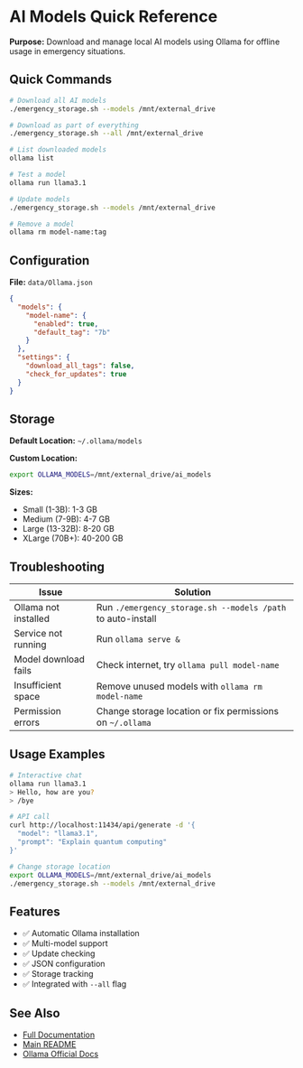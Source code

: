 # AI Models Quick Reference

**Purpose:** Download and manage local AI models using Ollama for offline usage in emergency situations.

## Quick Commands

```bash
# Download all AI models
./emergency_storage.sh --models /mnt/external_drive

# Download as part of everything
./emergency_storage.sh --all /mnt/external_drive

# List downloaded models
ollama list

# Test a model
ollama run llama3.1

# Update models
./emergency_storage.sh --models /mnt/external_drive

# Remove a model
ollama rm model-name:tag
```

## Configuration

**File:** `data/Ollama.json`

```json
{
  "models": {
    "model-name": {
      "enabled": true,
      "default_tag": "7b"
    }
  },
  "settings": {
    "download_all_tags": false,
    "check_for_updates": true
  }
}
```

## Storage

**Default Location:** `~/.ollama/models`

**Custom Location:**
```bash
export OLLAMA_MODELS=/mnt/external_drive/ai_models
```

**Sizes:**
- Small (1-3B): 1-3 GB
- Medium (7-9B): 4-7 GB
- Large (13-32B): 8-20 GB
- XLarge (70B+): 40-200 GB

## Troubleshooting

| Issue | Solution |
|-------|----------|
| Ollama not installed | Run `./emergency_storage.sh --models /path` to auto-install |
| Service not running | Run `ollama serve &` |
| Model download fails | Check internet, try `ollama pull model-name` |
| Insufficient space | Remove unused models with `ollama rm model-name` |
| Permission errors | Change storage location or fix permissions on `~/.ollama` |

## Usage Examples

```bash
# Interactive chat
ollama run llama3.1
> Hello, how are you?
> /bye

# API call
curl http://localhost:11434/api/generate -d '{
  "model": "llama3.1",
  "prompt": "Explain quantum computing"
}'

# Change storage location
export OLLAMA_MODELS=/mnt/external_drive/ai_models
./emergency_storage.sh --models /mnt/external_drive
```

## Features

- ✅ Automatic Ollama installation
- ✅ Multi-model support
- ✅ Update checking
- ✅ JSON configuration
- ✅ Storage tracking
- ✅ Integrated with `--all` flag

## See Also

- [Full Documentation](AI_MODELS.md)
- [Main README](../README.md)
- [Ollama Official Docs](https://github.com/ollama/ollama/tree/main/docs)
